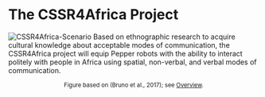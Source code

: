 # The CSSR4Africa Project
![CSSR4Africa-Scenario](https://cssr4africa.github.io/images/CSSR_Scenario.png)
Based on ethnographic research to acquire cultural knowledge about acceptable modes of communication, the CSSR4Africa project will equip  Pepper robots with the ability to interact politely with people in Africa using spatial, non-verbal, and verbal modes of communication. 
<center><small>Figure based on (Bruno et al., 2017);  see <a href="https://cssr4africa.github.io/overview">Overview</a>.</small></center>




 